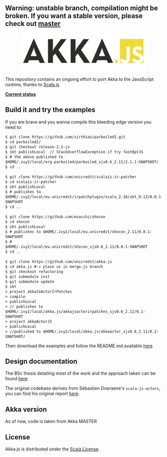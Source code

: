 ## Warning: unstable branch, compilation might be broken. If you want a stable version, please check out [master](https://github.com/unicredit/akka.js/tree/master)

<p align="center">
<img width="400" src="logo/akkajs.png">
</p>

This repository contains an ongoing effort to port Akka to the JavaScript runtime, thanks to [Scala.js](http://scala-js.org)

**[Current status](https://github.com/unicredit/akka.js/issues/4)**

## Build it and try the examples

If you are brave and you wanna compile this bleeding edge version you need to:
```
$ git clone https://github.com/sirthias/parboiled2.git
$ cd parboiled2/
$ git checkout release-2.1-js
$ sbt publishLocal  // StackOverflowException if try fastOptJS
$ # the above published to $HOME/.ivy2/local/org.parboiled/parboiled_sjs0.6_2.11/2.1.1-SNAPSHOT/
$ cd ..
 
$ git clone https://github.com/unicredit/scalajs-ir-patcher
$ cd scalajs-ir-patcher
$ sbt publishLocal
$ # publishes to $HOME/.ivy2/local/eu.unicredit/irpatchplugin/scala_2.10/sbt_0.13/0.0.1-SNAPSHOT
$ cd ..
 
$ git clone https://github.com/evacchi/shocon
$ cd shocon
$ sbt publishLocal
$ # publishes to $HOME/.ivy2/local/eu.unicredit/shocon_2.11/0.0.1-SNAPSHOT
$ #              $HOME/.ivy2/local/eu.unicredit/shocon_sjs0.6_2.11/0.0.1-SNAPSHOT
$ cd ..
 
$ git clone https://github.com/unicredit/akka.js
$ cd akka.js #-> place us in merge.js branch
$ git checkout refactoring
$ git submodule init
$ git submodule update
$ sbt
> project akkaJsActorIrPatches
> compile
> publishLocal
> // publishes to $HOME/.ivy2/local/akka.js/akkajsactorirpatches_sjs0.6_2.11/0.1-SNAPSHOT
> project akkaActorJS
> publishLocal 
> //published to $HOME/.ivy2/local/akka.js/akkaactor_sjs0.6_2.11/0.2-SNAPSHOT/
```

Then download the examples and follow the README.md available [here](https://github.com/unicredit/akka.js-examples)

## Design documentation

The BSc thesis detailing most of the work and the approach taken can be found [here](pdf/thesis.pdf)

The original codebase derives from Sébastien Doeraene's `scala-js-actors`, you can find his original report [here](http://lampwww.epfl.ch/~doeraene/scalajs-actors-design.pdf).

## Akka version

As of now, code is taken from Akka MASTER

## License

Akka.js is distributed under the
[Scala License](http://www.scala-lang.org/license.html).
